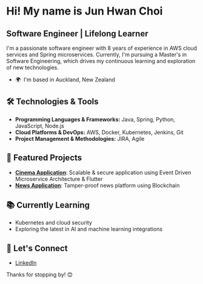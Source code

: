 Hi! My name is Jun Hwan Choi
=====================================================================================================================================

Software Engineer | Lifelong Learner
------------------------------------
I'm a passionate software engineer with 8 years of experience in AWS cloud services and Spring microservices. Currently, I'm pursuing a Master's in Software Engineering, which drives my continuous learning and exploration of new technologies.

* 🌍  I'm based in Auckland, New Zealand

## 🛠️ Technologies & Tools
- **Programming Languages & Frameworks:** Java, Spring, Python, JavaScript, Node.js
- **Cloud Platforms & DevOps:** AWS, Docker, Kubernetes, Jenkins, Git
- **Project Management & Methodologies:** JIRA, Agile

## 🚀 Featured Projects
- [**Cinema Application**](https://github.com/junwchoi85/JCinema): Scalable & secure application using Event Driven Microservice Architecture & Flutter
- [**News Application**](https://github.com/junwchoi85/tamper-proof-news.git): Tamper-proof news platform using Blockchain

## 📚 Currently Learning
- Kubernetes and cloud security
- Exploring the latest in AI and machine learning integrations
 
## 🤝 Let's Connect
- [LinkedIn](https://www.linkedin.com/in/junchoi85/)

Thanks for stopping by! 😊
